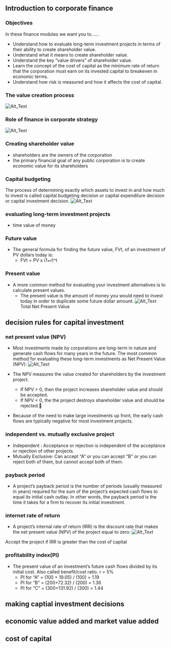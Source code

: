 ## Introduction to corporate finance
### Objectives
In these finance modules we want you to……
* Understand how to evaluate long-term investment projects in terms of their ability to create shareholder value.
* Understand what it means to create shareholder value.
* Understand the key “value drivers” of shareholder value.
* Learn the concept of the cost of capital as the minimum rate of return that the corporation must earn on its invested capital to breakeven in economic terms.
* Understand how risk is measured and how it affects the cost of capital.

### The value creation process
![Alt_Text](https://github.com/qixuanHou/Fall2018_MGT8803/blob/master/img/valueCreationProcess.png)

### Role of finance in corporate strategy 
![Alt_Text](https://github.com/qixuanHou/Fall2018_MGT8803/blob/master/img/roleOfFinance.png)

### Creating shareholder value
* shareholders are the owners of the corporation
* the primary financial goal of any public corporation is to create economic value for its shareholders

### Capital budgeting 
The process of determining exactly which assets to invest in and how much to invest is called capital budgeting decision or capital expenditure decision or capital investment decision.
![Alt_Text](https://github.com/qixuanHou/Fall2018_MGT8803/blob/master/img/investmentProces.png)

### evaluating long-term investment projects
* time value of money

### Future value
* The general formula for finding the future value, FVt, of an investment of PV dollars today is:
  * FVt = PV x (1+r)^t

### Present value
* A more common method for evaluating your investment alternatives is to calculate present values.
  * The present value is the amount of money you would need to invest today in order to duplicate some future dollar amount.
![Alt_Text](https://github.com/qixuanHou/Fall2018_MGT8803/blob/master/img/presentvalue.png)
Total Net Present Value 

## decision rules for capital investment
### net present value (NPV)
* Most investments made by corporations are long-term in nature and generate cash flows for many years in the future. The most common method for evaluating these long-term investments as Net Present Value (NPV):
![Alt_Text](https://github.com/qixuanHou/Fall2018_MGT8803/blob/master/img/npv.png)

* The NPV measures the value created for shareholders by the investment project.
  * If NPV > 0, then the project increases shareholder value and should be accepted.
  * If NPV < 0, the the project destroys shareholder value and should be rejected.
* Because of the need to make large investments up front, the early cash flows are typically negative for most investment projects.

### independent vs. mutually exclusive project
* Independent :  Acceptance or rejection is independent of the acceptance or rejection of other projects.
* Mutually Exclusive:  Can accept “A” or you can accept “B” or you can reject both of them, but cannot accept both of them.

### payback period
* A project’s payback period is the number of periods (usually measured in years) required for the sum of the project’s expected cash flows to equal its initial cash outlay.  In other words, the payback period is the time it takes for a firm to recover its initial investment.

### internet rate of return 
* A project’s internal rate of return (IRR) is the discount rate that makes the net present value (NPV) of the project equal to zero:
![Alt_Text](https://github.com/qixuanHou/Fall2018_MGT8803/blob/master/img/irr.png)

Accept the project if IRR is greater than the cost of capital

### profitability index(PI)
* The present value of an investment’s future cash flows divided by its initial cost.  Also called benefit/cost ratio.
r = 5%
  * PI for “A”	=   (100 + 19.05)  /  (100)	=   1.19
  * PI for “B”	=   (200+72.32)  /  (200)	=   1.36
  * PI for “C”	=   (300+131.92)  /  (300)	=   1.44





## making captial investment decisions

## economic value added and market value added

## cost of capital
